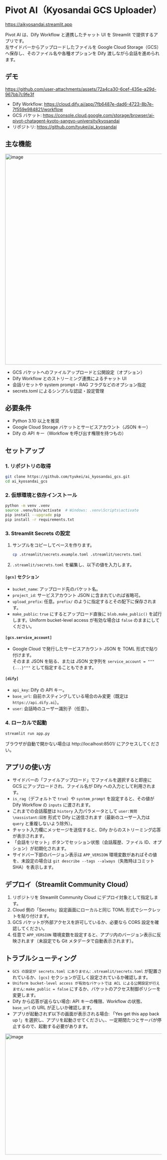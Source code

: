 # Pivot AI（Kyosandai GCS Uploader）

https://aikyosandai.streamlit.app

Pivot AI は、Dify Workflow と連携したチャット UI を Streamlit で提供するアプリです。  
左サイドバーからアップロードしたファイルを Google Cloud Storage（GCS）へ保存し、そのファイル名や各種オプションを Dify 渡しながら会話を進められます。

## デモ

https://github.com/user-attachments/assets/72a4ca30-6cef-435e-a29d-967bb7c9fe3f
 
- Dify Workflow: https://cloud.dify.ai/app/7fb6487e-dad6-4723-8b7e-7f559e984821/workflow
- GCS バケット: https://console.cloud.google.com/storage/browser/ai-pivot-chatagent-kyoto-sangyo-university/kyosandai
- リポジトリ: https://github.com/tyukei/ai_kyosandai

## 主な機能
<img width="1424" height="677" alt="image" src="https://github.com/user-attachments/assets/073cf833-36f2-4640-bb6c-d9658fd3863b" />

- GCS バケットへのファイルアップロードと公開設定（オプション）
- Dify Workflow とのストリーミング連携によるチャット UI
- 会話リセットや system prompt・RAG フラグなどのオプション指定
- secrets.toml によるシンプルな認証・設定管理

## 必要条件
- Python 3.10 以上を推奨
- Google Cloud Storage バケットとサービスアカウント（JSON キー）
- Dify の API キー（Workflow を呼び出す権限を持つもの）

## セットアップ

### 1. リポジトリの取得
```bash
git clone https://github.com/tyukei/ai_kyosandai_gcs.git
cd ai_kyosandai_gcs
```

### 2. 仮想環境と依存インストール
```bash
python -m venv .venv
source .venv/bin/activate  # Windows: .venv\Scripts\activate
pip install --upgrade pip
pip install -r requirements.txt
```

### 3. Streamlit Secrets の設定
1. サンプルをコピーしてベースを作ります。
   ```bash
   cp .streamlit/secrets.example.toml .streamlit/secrets.toml
   ```
2. `.streamlit/secrets.toml` を編集し、以下の値を入力します。

#### `[gcs]` セクション
- `bucket_name`: アップロード先のバケット名。
- `project_id`: サービスアカウント JSON に含まれていれば省略可。
- `upload_prefix`: 任意。`prefix/` のように指定するとその配下に保存されます。
- `make_public`: `true` にするとアップロード直後に `blob.make_public()` を試行します。Uniform bucket-level access が有効な場合は `false` のままにしてください。

#### `[gcs.service_account]`
- Google Cloud で発行したサービスアカウント JSON を TOML 形式で貼り付けます。  
  そのまま JSON を貼る、または JSON 文字列を `service_account = """{...}"""` として指定することもできます。

#### `[dify]`
- `api_key`: Dify の API キー。
- `base_url`: 自前ホスティングしている場合のみ変更（既定は `https://api.dify.ai`）。
- `user`: 会話時のユーザー識別子（任意）。

### 4. ローカルで起動
```bash
streamlit run app.py
```
ブラウザが自動で開かない場合は http://localhost:8501/ にアクセスしてください。

## アプリの使い方
- サイドバーの「ファイルアップロード」でファイルを選択すると即座に GCS にアップロードされ、ファイル名が Dify への入力として利用されます。
- `is_rag`（デフォルトで `true`）や `system_prompt` を設定すると、その値が Dify Workflow の `inputs` に渡されます。
- これまでの会話履歴は `history` 入力パラメータとして `user:質問\nassistant:回答` 形式で Dify に送信されます（最新のユーザー入力は `query` と重複しないよう除外）。
- チャット入力欄にメッセージを送信すると、Dify からのストリーミング応答が表示されます。
- 「会話をリセット」ボタンでセッション状態（会話履歴、ファイル ID、オプション）が初期化されます。
- サイドバー下部のバージョン表示は `APP_VERSION` 環境変数があればその値を、未設定の場合は `git describe --tags --always`（失敗時はコミット SHA）を表示します。

## デプロイ（Streamlit Community Cloud）
1. リポジトリを Streamlit Community Cloud にデプロイ対象として指定します。
2. Cloud 側の「Secrets」設定画面にローカルと同じ TOML 形式でシークレットを貼り付けます。
3. GCS バケットが外部アクセスを許可しているか、必要なら CORS 設定を確認してください。
4. 任意で `APP_VERSION` 環境変数を設定すると、アプリ内のバージョン表示に反映されます（未設定でも Git メタデータで自動表示されます）。

## トラブルシューティング
- `GCS の設定が secrets.toml にありません`: `.streamlit/secrets.toml` が配置されているか、`[gcs]` セクションが正しく設定されているか確認します。
- `Uniform bucket-level access が有効なバケットでは ACL による公開設定が行えません`: `make_public = false` にするか、バケットのアクセス制御ポリシーを変更します。
- Dify から応答が返らない場合: API キーの権限、Workflow の状態、`base_url` の URL が正しいか確認します。
- アプリが起動されず以下の画面が表示される場合: 「Yes get this app back up !」を選択し、アプリを起動させてください。、一定期間たつとサーバが停止するので、起動する必要があります。
<img width="621" height="389" alt="image" src="https://github.com/user-attachments/assets/b2df8db5-0499-4daa-ba2d-1af758331ce6" />

